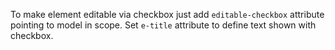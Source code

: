 To make element editable via checkbox just add `editable-checkbox` attribute 
pointing to model in scope. Set `e-title` attribute to define text shown with checkbox.